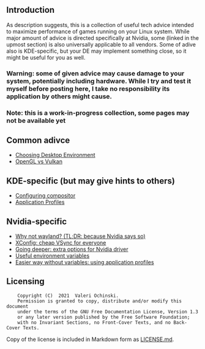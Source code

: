 ## Introduction

As description suggests, this is a collection of useful tech advice intended to maximize performance of games running on your Linux system. While major amount of advice is directed specifically at Nvidia, some (linked in the upmost section) is also universally applicable to all vendors. Some of adive also is KDE-specific, but your DE may implement something close, so it might be useful for you as well.

### Warning: some of given advice may cause damage to your system, potentially including hardware. While I try and test it myself before posting here, I take no responsibility its application by others might cause.

### Note: this is a work-in-progress collection, some pages may not be available yet

## Common adivce
* [Choosing Desktop Environment](common/choosing-de.md)
* [OpenGL vs Vulkan](common/gv-vs-vulkan.md)

## KDE-specific (but may give hints to others)
* [Configuring compositor](kde/compositor.md)
* [Application Profiles](kde/profiles.md)

## Nvidia-specific
* [Why not wayland? (TL;DR: because Nvidia says so)](nvidia/wayland.md)
* [XConfig: cheap VSync for everyone](nvidia/xconfig.md)
* [Going deeper: extra options for Nvidia driver](nvidia/driver.md)
* [Useful environment variables](nvidia/variables.md)
* [Easier way without variables: using application profiles](nvidia/profiles.md)

## Licensing

        Copyright (C)  2021  Valeri Ochinski.
        Permission is granted to copy, distribute and/or modify this document
        under the terms of the GNU Free Documentation License, Version 1.3
        or any later version published by the Free Software Foundation;
        with no Invariant Sections, no Front-Cover Texts, and no Back-Cover Texts.

Copy of the license is included in Markdown form as [LICENSE.md](LICENSE.md).
